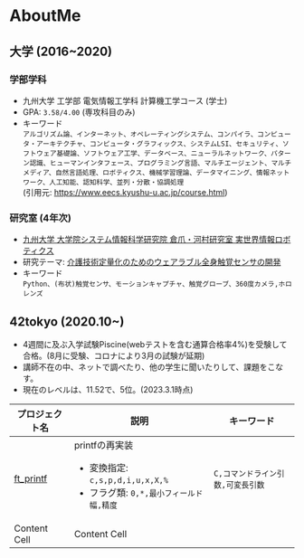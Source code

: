 # AboutMe

## 大学 (2016~2020)

### 学部学科

- 九州大学 工学部 電気情報工学科 計算機工学コース (学士)
- GPA: `3.58/4.00` (専攻科目のみ)
- キーワード  
  `アルゴリズム論、インターネット、オペレーティングシステム、コンパイラ、コンピュータ・アーキテクチャ、コンピュータ・グラフィックス、システムLSI、セキュリティ、ソフトウェア基礎論、ソフトウェア工学、データベース、ニューラルネットワーク、パターン認識、ヒューマンインタフェース、プログラミング言語、マルチエージェント、マルチメディア、自然言語処理、ロボティクス、機械学習理論、データマイニング、情報ネットワーク、人工知能、認知科学、並列・分散・協調処理`  
  (引用元: https://www.eecs.kyushu-u.ac.jp/course.html)

### 研究室 (4年次)

- [九州大学 大学院システム情報科学研究院 倉爪・河村研究室 実世界情報ロボティクス](https://robotics.ait.kyushu-u.ac.jp/)
- 研究テーマ: [介護技術定量化のためのウェアラブル全身触覚センサの開発](https://robotics.ait.kyushu-u.ac.jp/kurazume/papers/ROBOMECH20-2.pdf)
- キーワード  
  `Python、(布状)触覚センサ、モーションキャプチャ、触覚グローブ、360度カメラ,ホロレンズ`

## 42tokyo (2020.10~)

- 4週間に及ぶ入学試験Piscine(webテストを含む通算合格率4%)を受験して合格。(8月に受験、コロナにより3月の試験が延期)
- 講師不在の中、ネットで調べたり、他の学生に聞いたりして、課題をこなす。
- 現在のレベルは、11.52で、5位。(2023.3.1時点)

| プロジェクト名  | 説明 | キーワード |
| ----------- | --- | ------- |
| [ft\_printf](https://github.com/Masaya-Kamei/ft_printf)| printfの再実装<ul><li>変換指定: `c,s,p,d,i,u,x,X,%`</li><li>フラグ類: `0,*,最小フィールド幅,精度`</li></ul> | `C,コマンドライン引数,可変長引数`
| Content Cell| Content Cell  |

